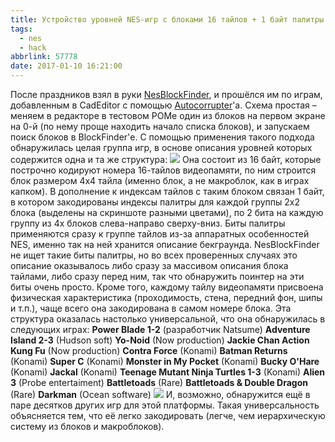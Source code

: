 ```yaml
---
title: Устройство уровней NES-игр с блоками 16 тайлов + 1 байт палитры.
tags:
  - nes
  - hack
abbrlink: 57778
date: 2017-01-10 16:21:00
---
```


После праздников взял в руки [NesBlockFinder](http://spiiin.livejournal.com/99765.html), и прошёлся им по играм, добавленным в CadEditor с помощью [Autocorrupter](http://spiiin.livejournal.com/73202.html)'а. Схема простая – меняем в редакторе в тестовом РОМе один из блоков на первом экране на 0-й (по нему проще находить начало списка блоков), и запускаем поиск блоков в BlockFinder'е. С помощью применения такого подхода обнаружилась целая группа игр, в основе описания уровней которых содержится одна и та же структура: ![](http://ic.pics.livejournal.com/spiiin/20318251/50681/50681_300.png) Она состоит из 16 байт, которые построчно кодируют номера 16-тайлов видеопамяти, по ним строится блок размером 4x4 тайла (именно блок, а не макроблок, как в играх капком). В дополнение к индексам тайлов с таким блоком связан 1 байт, в котором закодированы индексы палитры для каждой группы 2x2 блока (выделены на скриншоте разными цветами), по 2 бита на каждую группу из 4х блоков слева-направо сверху-вниз. Биты палитры применяются сразу к группе тайлов из-за аппаратных особенностей NES, именно так на ней хранится описание бекграунда. NesBlockFinder не ищет такие биты палитры, но во всех проверенных случаях это описание оказывалось либо сразу за массивом описания блока тайлами, либо сразу перед ним, так что обнаружить поинтер на эти биты очень просто. Кроме того, каждому тайлу видеопамяти присвоена физическая характеристика (проходимость, стена, передний фон, шипы и т.п.), чаще всего она закодирована в самом номере блока. Эта структура оказалась настолько универсальной, что она обнаружилась в следующих играх: **Power Blade 1-2** (разработчик Natsume) **Adventure Island 2-3** (Hudson soft) **Yo-Noid** (Now production) **Jackie Chan Action Kung Fu** (Now production) **Contra Force** (Konami) **Batman Returns** (Konami) **Super C** (Konami) **Monster in My Pocket** (Konami) **Bucky O'Hare** (Konami) **Jackal** (Konami) **Teenage Mutant Ninja Turtles 1-3** (Konami) **Alien 3** (Probe entertaiment) **Battletoads** (Rare) **Battletoads & Double Dragon** (Rare) **Darkman** (Ocean software) [![](http://ic.pics.livejournal.com/spiiin/20318251/50866/50866_300.png)](http://ic.pics.livejournal.com/spiiin/20318251/50866/50866_original.png) И, возможно, обнаружится ещё в паре десятков других игр для этой платформы. Такая универсальность объясняется тем, что её легко закодировать (легче, чем иерархическую систему из блоков и макроблоков).